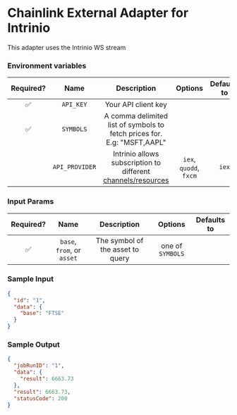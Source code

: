 # Chainlink External Adapter for Intrinio

This adapter uses the Intrinio WS stream

### Environment variables

| Required? |      Name      |                                                      Description                                                       |        Options         | Defaults to |
| :-------: | :------------: | :--------------------------------------------------------------------------------------------------------------------: | :--------------------: | :---------: |
|    ✅     |   `API_KEY`    |                                                  Your API client key                                                   |                        |             |
|    ✅     |   `SYMBOLS`    |                        A comma delimited list of symbols to fetch prices for. E.g: "MSFT,AAPL"                         |                        |             |
|           | `API_PROVIDER` | Intrinio allows subscription to different [channels/resources](https://github.com/intrinio/intrinio-realtime-node-sdk) | `iex`, `quodd`, `fxcm` |    `iex`    |

### Input Params

| Required? |            Name            |           Description            |     Options      | Defaults to |
| :-------: | :------------------------: | :------------------------------: | :--------------: | :---------: |
|    ✅     | `base`, `from`, or `asset` | The symbol of the asset to query | one of `SYMBOLS` |             |

### Sample Input

```json
{
  "id": "1",
  "data": {
    "base": "FTSE"
  }
}
```

### Sample Output

```json
{
  "jobRunID": "1",
  "data": {
    "result": 6663.73
  },
  "result": 6663.73,
  "statusCode": 200
}
```
